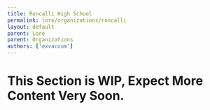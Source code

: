 ```yaml
---
title: Roncalli High School
permalink: lore/organizations/roncalli
layout: default
parent: Lore
parent: Organizations
authors: ['exvacuum']
---
```


# This Section is WIP, Expect More Content Very Soon.
